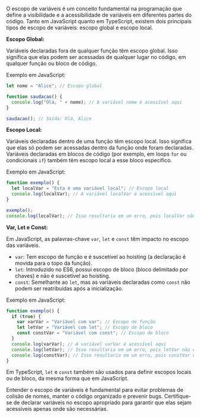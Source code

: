 O escopo de variáveis é um conceito fundamental na programação que define a visibilidade e a acessibilidade de variáveis em diferentes partes do código. Tanto em JavaScript quanto em TypeScript, existem dois principais tipos de escopo de variáveis: escopo global e escopo local.

**Escopo Global:**

Variáveis declaradas fora de qualquer função têm escopo global. Isso significa que elas podem ser acessadas de qualquer lugar no código, em qualquer função ou bloco de código.

Exemplo em JavaScript:

```javascript
let nome = "Alice"; // Escopo global

function saudacao() {
  console.log("Olá, " + nome); // A variável nome é acessível aqui
}

saudacao(); // Saída: Olá, Alice
```

**Escopo Local:**

Variáveis declaradas dentro de uma função têm escopo local. Isso significa que elas só podem ser acessadas dentro da função onde foram declaradas. Variáveis declaradas em blocos de código (por exemplo, em loops `for` ou condicionais `if`) também têm escopo local a esse bloco específico.

Exemplo em JavaScript:

```javascript
function exemplo() {
  let localVar = "Esta é uma variável local"; // Escopo local
  console.log(localVar); // A variável localVar é acessível aqui
}

exemplo();
console.log(localVar); // Isso resultaria em um erro, pois localVar não está no escopo global
```

**Var, Let e Const:**

Em JavaScript, as palavras-chave `var`, `let` e `const` têm impacto no escopo das variáveis.

- `var`: Tem escopo de função e é suscetível ao hoisting (a declaração é movida para o topo da função).
- `let`: Introduzido no ES6, possui escopo de bloco (bloco delimitado por chaves) e não é suscetível ao hoisting.
- `const`: Semelhante ao `let`, mas as variáveis declaradas como `const` não podem ser reatribuídas após a inicialização.

Exemplo em JavaScript:

```javascript
function exemplo() {
  if (true) {
    var varVar = "Variável com var"; // Escopo de função
    let letVar = "Variável com let"; // Escopo de bloco
    const constVar = "Variável com const"; // Escopo de bloco
  }
  console.log(varVar); // A variável varVar é acessível aqui
  console.log(letVar); // Isso resultaria em um erro, pois letVar não está no escopo
  console.log(constVar); // Isso resultaria em um erro, pois constVar não está no escopo
}
```

Em TypeScript, `let` e `const` também são usados para definir escopos locais ou de bloco, da mesma forma que em JavaScript.

Entender o escopo de variáveis é fundamental para evitar problemas de colisão de nomes, manter o código organizado e prevenir bugs. Certifique-se de declarar variáveis no escopo apropriado para garantir que elas sejam acessíveis apenas onde são necessárias.